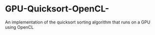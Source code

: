 # GPU-Quicksort-OpenCL-
An implementation of the quicksort sorting algorithm that runs on a GPU using OpenCL
